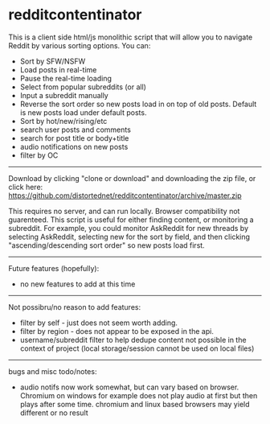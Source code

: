 # redditcontentinator

This is a client side html/js monolithic script that will allow you to navigate Reddit by various sorting options. You can:
 - Sort by SFW/NSFW
 - Load posts in real-time
 - Pause the real-time loading
 - Select from popular subreddits (or all)
 - Input a subreddit manually
 - Reverse the sort order so new posts load in on top of old posts. Default is new posts load under default posts.
 - Sort by hot/new/rising/etc
 - search user posts and comments
 - search for post title or body+title
 - audio notifications on new posts
 - filter by OC
 
 ----
 
Download by clicking "clone or download" and downloading the zip file, or click here: https://github.com/distortednet/redditcontentinator/archive/master.zip

This requires no server, and can run locally. Browser compatibility not guarenteed. This script is useful for either finding content, or monitoring a subreddit. For example, you could monitor AskReddit for new threads by selecting AskReddit, selecting new for the sort by field, and then clicking "ascending/descending sort order" so new posts load first.

----


Future features (hopefully):
 - no new features to add at this time
 
----

 Not possibru/no reason to add features:
 - filter by self - just does not seem worth adding.
 - filter by region - does not appear to be exposed in the api.
 - username/subreddit filter to help dedupe content not possible in the context of project (local storage/session cannot be used on local files)
 
----

bugs and misc todo/notes:
- audio notifs now work somewhat, but can vary based on browser. Chromium on windows for example does not play audio at first but then plays after some time. chromium and linux based browsers may yield different or no result
